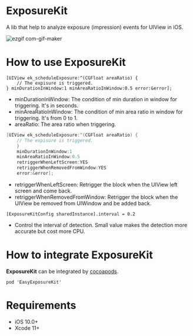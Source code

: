 # ExposureKit

A lib that help to analyze exposure (impression) events for UIView in iOS.

![ezgif com-gif-maker](https://user-images.githubusercontent.com/5275802/115500293-9b12c680-a2a3-11eb-9fcd-7018a78fce60.gif)

# How to use ExposureKit

```object-ve-c
[UIView ek_scheduleExposure:^(CGFloat areaRatio) {
    // The expisure is triggered.
} minDurationInWindow:1 minAreaRatioInWindow:0.5 error:&error];
```
* minDurationInWindow: The condition of min duration in window for triggering. It's in seconds.
* minAreaRatioInWindow: The condition of min area ratio in window for triggering. It's from 0 to 1.
* areaRatio: The area ratio when triggering.



```objective-c
[UIView ek_scheduleExposure:^(CGFloat areaRatio) {
    // The expisure is triggered.
    }
    minDurationInWindow:1
    minAreaRatioInWindow:0.5
    retriggerWhenLeftScreen:YES
    retriggerWhenRemovedFromWindow:YES
    error:&error];
```
* retriggerWhenLeftScreen: Retrigger the block when the UIView left screen and come back.
* retriggerWhenRemovedFromWindow: Retrigger the block when the UIView be removed from UIWindow and be added back.



```objectiv-c
[ExposureKitConfig sharedInstance].interval = 0.2
```
* Control the interval of detection. Small value makes the detection more accurate but cost more CPU.

# How to integrate ExposureKit

**ExposureKit** can be integrated by [cocoapods](https://cocoapods.org/). 

```
pod 'EasyExposureKit'
```

# Requirements

- iOS 10.0+
- Xcode 11+
